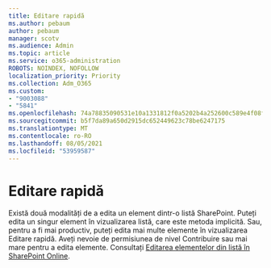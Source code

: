 ```yaml
---
title: Editare rapidă
ms.author: pebaum
author: pebaum
manager: scotv
ms.audience: Admin
ms.topic: article
ms.service: o365-administration
ROBOTS: NOINDEX, NOFOLLOW
localization_priority: Priority
ms.collection: Adm_O365
ms.custom:
- "9003088"
- "5841"
ms.openlocfilehash: 74a78835090531e10a1331812f0a5202b4a252600c589e4f08ff891398a3cc3d
ms.sourcegitcommit: b5f7da89a650d2915dc652449623c78be6247175
ms.translationtype: MT
ms.contentlocale: ro-RO
ms.lasthandoff: 08/05/2021
ms.locfileid: "53959587"
---
```

# <a name="quick-edit"></a>Editare rapidă

Există două modalități de a edita un element dintr-o listă SharePoint. Puteți edita un singur element în vizualizarea listă, care este metoda implicită. Sau, pentru a fi mai productiv, puteți edita mai multe elemente în vizualizarea Editare rapidă. Aveți nevoie de permisiunea de nivel Contribuire sau mai mare pentru a edita elemente. Consultați [Editarea elementelor din listă în SharePoint Online](https://support.microsoft.com/office/dac1a1c3-a80b-4082-ba57-715cf613d0f7).
